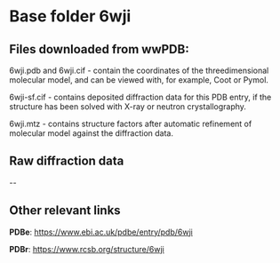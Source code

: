 # Base folder 6wji

## Files downloaded from wwPDB:

6wji.pdb and 6wji.cif - contain the coordinates of the threedimensional molecular model, and can be viewed with, for example, Coot or Pymol.

6wji-sf.cif - contains deposited diffraction data for this PDB entry, if the structure has been solved with X-ray or neutron crystallography.

6wji.mtz - contains structure factors after automatic refinement of molecular model against the diffraction data.

## Raw diffraction data

--<br> 

## Other relevant links 
**PDBe**:  https://www.ebi.ac.uk/pdbe/entry/pdb/6wji
 
**PDBr**: https://www.rcsb.org/structure/6wji 
